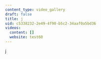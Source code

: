 ```yaml
---
content_type: video_gallery
draft: false
title: j
uid: c5338232-2e49-4f90-b5c2-34aaf0a5bd36
videos:
  content: []
  website: test60
---
```

j